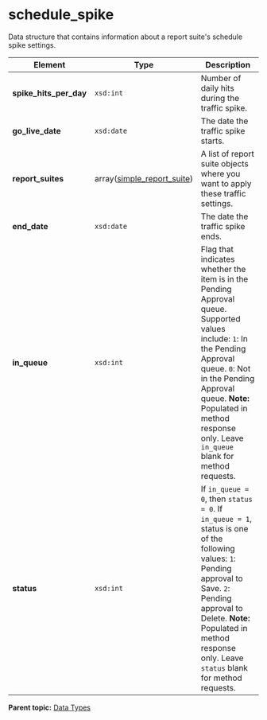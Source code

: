 # schedule\_spike

Data structure that contains information about a report suite's schedule spike settings.

|Element|Type|Description|
|-------|----|-----------|
|**spike\_hits\_per\_day** |`xsd:int` | Number of daily hits during the traffic spike. |
|**go\_live\_date** |`xsd:date` | The date the traffic spike starts. |
|**report\_suites** |array([simple\_report\_suite](r_simple_report_suite.md#)) | A list of report suite objects where you want to apply these traffic settings. |
|**end\_date** |`xsd:date` | The date the traffic spike ends. |
|**in\_queue** |`xsd:int` | Flag that indicates whether the item is in the Pending Approval queue. Supported values include: `1`: In the Pending Approval queue. `0`: Not in the Pending Approval queue. **Note:** Populated in method response only. Leave `in_queue` blank for method requests. |
|**status** |`xsd:int` | If `in_queue = 0`, then `status = 0`. If `in_queue = 1`, status is one of the following values: `1`: Pending approval to Save. `2`: Pending approval to Delete. **Note:** Populated in method response only. Leave `status` blank for method requests. |

**Parent topic:** [Data Types](../data_types/c_datatypes.md)

